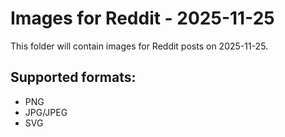 # Images for Reddit - 2025-11-25

This folder will contain images for Reddit posts on 2025-11-25.

## Supported formats:
- PNG
- JPG/JPEG
- SVG
